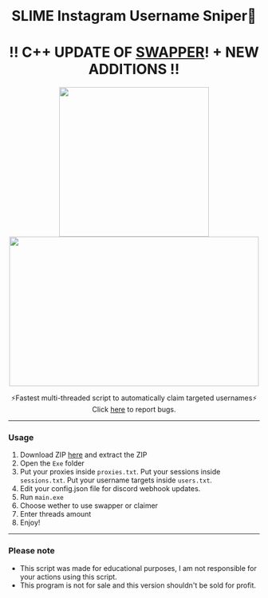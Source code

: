 

<br/>
<div align="center">

  # SLIME Instagram Username Sniper🐍

  <h1><b>‼️ C++ UPDATE OF <a href="https://github.com/88um/instaswap">SWAPPER</a>! + NEW ADDITIONS ‼️</b></h1>
  <p float="left">
  <img src="https://user-images.githubusercontent.com/97570113/228728534-78360e28-714e-41b0-990d-0b4b9d0dca17.png"  width="300" height="300" />
  <img src="https://user-images.githubusercontent.com/97570113/228727757-b4a7129c-3d7d-413c-a159-ec84e21a83a1.png"  width="500" height="300" />
  </p>
  ⚡Fastest multi-threaded script to automatically claim targeted usernames⚡ 
  Click <a href="https://github.com/88um/sniper/issues">here</a> to report bugs.
  
    
 </div>

--------------------------------------


### Usage

1.  Download ZIP <a href="https://github.com/88um/sniper/archive/refs/heads/main.zip">here</a> and extract the ZIP 
2.  Open the `Exe` folder
3.  Put your proxies inside `proxies.txt`. Put your sessions inside `sessions.txt`. Put your username targets inside `users.txt`.
4.  Edit your config.json file for discord webhook updates.
4.  Run `main.exe` 
5.  Choose wether to use swapper or claimer
6.  Enter threads amount
7. Enjoy!

--------------------------------------

### Please note

 - This script was made for educational purposes, I am not responsible for your actions using this script. 
 - This program is not for sale and this version shouldn't be sold for profit.
